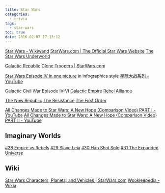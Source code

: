 ```yaml
---
title: Star Wars
categories:
  - trivia
tags:
  - star-wars
toc: true
date: 2016-02-07 17:13:12
---
```


[Star Wars - Wikiwand](http://www.wikiwand.com/en/Star_Wars)
[StarWars.com | The Official Star Wars Website](http://www.starwars.com/)
[The Star Wars Underworld](http://www.starwarsunderworld.com/)

[Galactic Republic](http://www.starwars.com/databank/galactic-republic)
[Clone Troopers | StarWars.com](http://www.starwars.com/databank/clone-troopers)

[Star Wars Episode IV in one picture](http://swanh.net/) in infographics style
[星际大战系列 - YouTube](https://www.youtube.com/playlist?list=PLzQ6y52QTNAxSh9G57iDoW82F52Vu5jkG)

Galactic Civil War
Episode IV-VI
[Galactic Empire](http://www.starwars.com/databank/galactic-empire)
[Rebel Alliance](http://www.starwars.com/databank/rebel-alliance)

[The New Republic](http://www.starwars.com/databank/the-new-republic)
[The Resistance](http://www.starwars.com/databank/the-resistance)
[The First Order](http://www.starwars.com/databank/the-first-order)

[All Changes Made to Star Wars: A New Hope (Comparison Video) PART I - YouTube](https://www.youtube.com/watch?v=RNbzSH84mj0)
[All Changes Made to Star Wars: A New Hope (Comparison Video) PART II - YouTube](https://www.youtube.com/watch?v=uvbrVFP_f0w)

## Imaginary Worlds

[#28 Empire vs Rebels](http://www.imaginaryworldspodcast.org/empire-vs-rebels.html)
[#29 Slave Leia](http://www.imaginaryworldspodcast.org/slave-leia.html)
[#30 Han Shot Solo](http://www.imaginaryworldspodcast.org/han-shot-solo.html)
[#31 The Expanded Universe](http://www.imaginaryworldspodcast.org/the-expanded-universe.html)

## Wiki

[Star Wars Characters, Planets, and Vehicles | StarWars.com](http://www.starwars.com/databank)
[Wookieepedia - Wikia](http://starwars.wikia.com/wiki/Main_Page)
